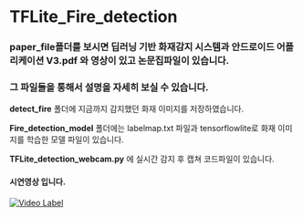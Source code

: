 # TFLite_Fire_detection

### paper_file폴더를 보시면 딥러닝 기반 화재감지 시스템과 안드로이드 어플리케이션 V3.pdf 와 영상이 있고 논문집파일이 있습니다. 
### 그 파일들을 통해서 설명을 자세히 보실 수 있습니다.

**detect_fire** 폴더에 지금까지 감지했던 화재 이미지를 저장하였습니다.

**Fire_detection_model** 폴더에는 labelmap.txt 파일과 tensorflowlite로 화재 이미지를 학습한 모델 파일이 있습니다.

**TFLite_detection_webcam.py** 에 실시간 감지 후 캡쳐 코드파일이 있습니다.

#### 시연영상 입니다.

[![Video Label](http://img.youtube.com/vi/sOjqqFMf1UM/0.jpg)](https://youtu.be/sOjqqFMf1UM)

